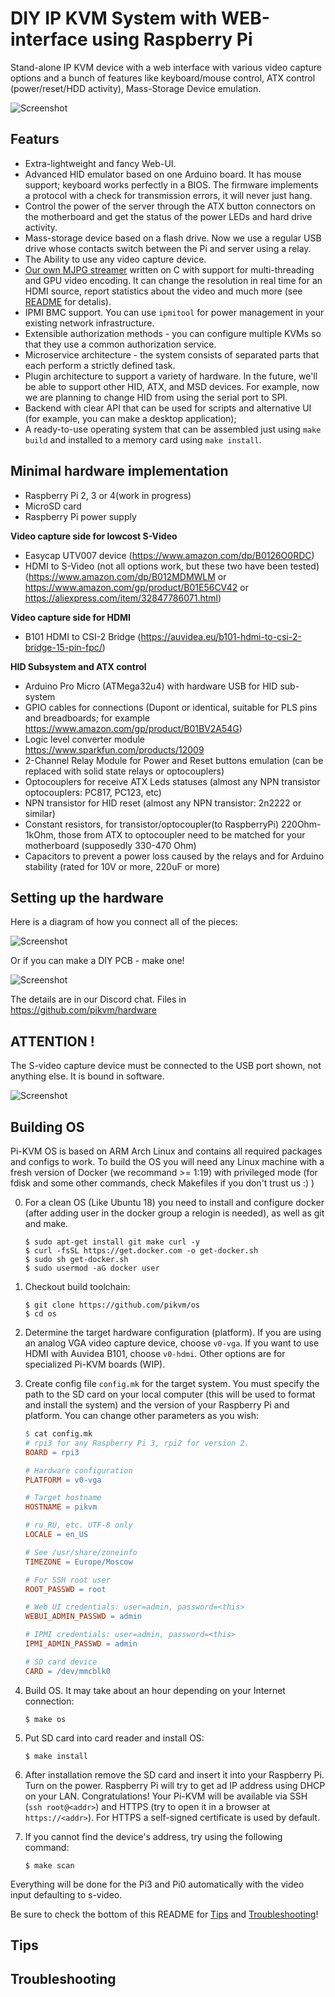 # DIY IP KVM System with WEB-interface using Raspberry Pi
Stand-alone IP KVM device with a web interface with various video capture options and a bunch of features like keyboard/mouse control, ATX control (power/reset/HDD activity), Mass-Storage Device emulation. 

![Screenshot](image1.png)

## Featurs
- Extra-lightweight and fancy Web-UI.
- Advanced HID emulator based on one Arduino board. It has mouse support; keyboard works perfectly in a BIOS. The firmware implements a protocol with a check for transmission errors, it will never just hang.
- Control the power of the server through the ATX button connectors on the motherboard and get the status of the power LEDs and hard drive activity.
- Mass-storage device based on a flash drive. Now we use a regular USB drive whose contacts switch between the Pi and server using a relay.
- The Ability to use any video capture device.
- [Our own MJPG streamer](https://github.com/pikvm/ustreamer) written on C with support for multi-threading and GPU video encoding. It can change the resolution in real time for an HDMI source, report statistics about the video and much more (see [README](https://github.com/pikvm/ustreamer/blob/master/README.md) for detalis).
- IPMI BMC support. You can use `ipmitool` for power management in your existing network infrastructure.
- Extensible authorization methods - you can configure multiple KVMs so that they use a common authorization service.
- Microservice architecture - the system consists of separated parts that each perform a strictly defined task.
- Plugin architecture to support a variety of hardware. In the future, we'll be able to support other HID, ATX, and MSD devices. For example, now we are planning to change HID from using the serial port to SPI.
- Backend with clear API that can be used for scripts and alternative UI (for example, you can make a desktop application);
- A ready-to-use operating system that can be assembled just using `make build` and installed to a memory card using `make install`.


## Minimal hardware implementation
- Raspberry Pi 2, 3 or 4(work in progress)
- MicroSD card
- Raspberry Pi power supply

**Video capture side for lowcost S-Video**
- Easycap UTV007 device (https://www.amazon.com/dp/B0126O0RDC)
- HDMI to S-Video (not all options work, but these two have been tested) (https://www.amazon.com/dp/B012MDMWLM or https://www.amazon.com/gp/product/B01E56CV42 or https://aliexpress.com/item/32847786071.html)
  
**Video capture side for HDMI**
- B101 HDMI to CSI-2 Bridge (https://auvidea.eu/b101-hdmi-to-csi-2-bridge-15-pin-fpc/)

**HID Subsystem and ATX control**
- Arduino Pro Micro (ATMega32u4) with hardware USB for HID sub-system
- GPIO cables for connections (Dupont or identical, suitable for PLS pins and breadboards; for example https://www.amazon.com/gp/product/B01BV2A54G)
- Logic level converter module https://www.sparkfun.com/products/12009
- 2-Channel Relay Module for Power and Reset buttons emulation (can be replaced with solid state relays or optocouplers)
- Optocouplers for receive ATX Leds statuses (almost any NPN transistor optocouplers: PC817, PC123, etc)
- NPN transistor for HID reset (almost any NPN transistor: 2n2222 or similar) 
- Constant resistors, for transistor/optocoupler(to RaspberryPi) 220Ohm-1kOhm, those from ATX to optocoupler need to be matched for your motherboard (supposedly 330-470 Ohm)
- Capacitors to prevent a power loss caused by the relays and for Arduino stability (rated for 10V or more, 220uF or more)


## Setting up the hardware
Here is a diagram of how you connect all of the pieces:

![Screenshot](image2.png)

Or if you can make a DIY PCB - make one!

![Screenshot](image3.jpg)

The details are in our Discord chat. Files in https://github.com/pikvm/hardware

## ATTENTION !

The S-video capture device must be connected to the USB port shown, not anything else. It is bound in software.

![Screenshot](image4.jpg)

## Building OS
Pi-KVM OS is based on ARM Arch Linux and contains all required packages and configs to work. To build the OS you will need any Linux machine with a fresh version of Docker (we recommand >= 1:19) with privileged mode (for fdisk and some other commands, check Makefiles if you don't trust us :) )

0. For a clean OS (Like Ubuntu 18) you need to install and configure docker (after adding user in the docker group a relogin is needed), as well as git and make.
    ```shell
    $ sudo apt-get install git make curl -y
    $ curl -fsSL https://get.docker.com -o get-docker.sh
    $ sudo sh get-docker.sh
    $ sudo usermod -aG docker user
    ```

1. Checkout build toolchain:
    ```shell
    $ git clone https://github.com/pikvm/os
    $ cd os
    ```

2. Determine the target hardware configuration (platform). If you are using an analog VGA video capture device, choose `v0-vga`. If you want to use HDMI with Auvidea B101, choose `v0-hdmi`. Other options are for specialized Pi-KVM boards (WIP).

3. Create config file `config.mk` for the target system. You must specify the path to the SD card on your local computer (this will be used to format and install the system) and the version of your Raspberry Pi and platform. You can change other parameters as you wish:
    ```Makefile
    $ cat config.mk
    # rpi3 for any Raspberry Pi 3, rpi2 for version 2.
    BOARD = rpi3
    
    # Hardware configuration
    PLATFORM = v0-vga
    
    # Target hostname
    HOSTNAME = pikvm
    
    # ru_RU, etc. UTF-8 only
    LOCALE = en_US
    
    # See /usr/share/zoneinfo
    TIMEZONE = Europe/Moscow
    
    # For SSH root user
    ROOT_PASSWD = root
    
    # Web UI credentials: user=admin, password=<this>
    WEBUI_ADMIN_PASSWD = admin
    
    # IPMI credentials: user=admin, password=<this>
    IPMI_ADMIN_PASSWD = admin
    
    # SD card device
    CARD = /dev/mmcblk0
    ```

4. Build OS. It may take about an hour depending on your Internet connection:
    ```shell
    $ make os
    ```
    
5. Put SD card into card reader and install OS:
    ```shell
    $ make install
    ```
    
6. After installation remove the SD card and insert it into your Raspberry Pi. Turn on the power. Raspberry Pi will try to get ad IP address using DHCP on your LAN. Congratulations! Your Pi-KVM will be available via SSH (`ssh root@<addr>`) and HTTPS (try to open it in a browser at `https://<addr>`). For HTTPS a self-signed certificate is used by default.

7. If you cannot find the device's address, try using the following command:
    ```shell
    $ make scan
    ```

Everything will be done for the Pi3 and Pi0 automatically with the video input defaulting to s-video.

Be sure to check the bottom of this README for [Tips](#tips) and [Troubleshooting](#troubleshooting)!

## Tips

## Troubleshooting

